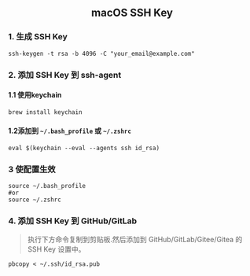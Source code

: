 
## <center> macOS SSH Key</center>

### 1. 生成 SSH Key

```shell
ssh-keygen -t rsa -b 4096 -C "your_email@example.com"
```

### 2. 添加 SSH Key 到 ssh-agent
#### 1.1 使用keychain
```bash
brew install keychain
```
#### 1.2添加到 `~/.bash_profile` 或 `~/.zshrc`
```text
eval $(keychain --eval --agents ssh id_rsa)
```


### 3 使配置生效
```shell
source ~/.bash_profile
#or
source ~/.zshrc
```

### 4. 添加 SSH Key 到 GitHub/GitLab
>执行下方命令复制到剪贴板.然后添加到 GitHub/GitLab/Gitee/Gitea 的 SSH Key 设置中。
```shell
pbcopy < ~/.ssh/id_rsa.pub
```







